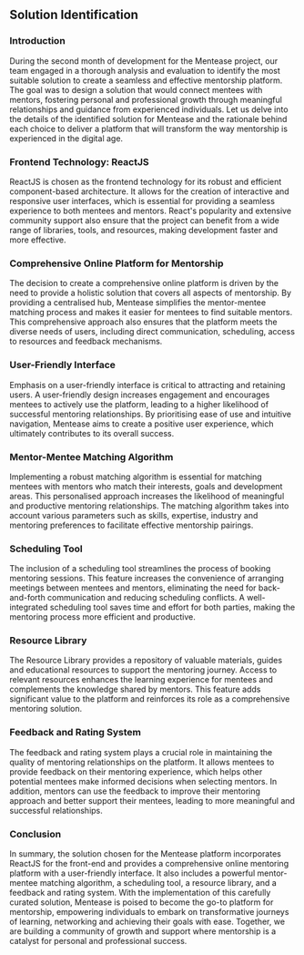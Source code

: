 ## Solution Identification

### Introduction
During the second month of development for the Mentease project, our team engaged in a thorough analysis and evaluation to identify the most suitable solution to create a seamless and effective mentorship platform. 
The goal was to design a solution that would connect mentees with mentors, fostering personal and professional growth through meaningful relationships and guidance from experienced individuals. 
Let us delve into the details of the identified solution for Mentease and the rationale behind each choice to deliver a platform that will transform the way mentorship is experienced in the digital age.

### Frontend Technology: ReactJS
ReactJS is chosen as the frontend technology for its robust and efficient component-based architecture. 
It allows for the creation of interactive and responsive user interfaces, which is essential for providing a seamless experience to both mentees and mentors. 
React's popularity and extensive community support also ensure that the project can benefit from a wide range of libraries, tools, and resources, making development faster and more effective.

### Comprehensive Online Platform for Mentorship
The decision to create a comprehensive online platform is driven by the need to provide a holistic solution that covers all aspects of mentorship. 
By providing a centralised hub, Mentease simplifies the mentor-mentee matching process and makes it easier for mentees to find suitable mentors. 
This comprehensive approach also ensures that the platform meets the diverse needs of users, including direct communication, scheduling, access to resources and feedback mechanisms.

### User-Friendly Interface
Emphasis on a user-friendly interface is critical to attracting and retaining users. 
A user-friendly design increases engagement and encourages mentees to actively use the platform, leading to a higher likelihood of successful mentoring relationships. 
By prioritising ease of use and intuitive navigation, Mentease aims to create a positive user experience, which ultimately contributes to its overall success.

### Mentor-Mentee Matching Algorithm
Implementing a robust matching algorithm is essential for matching mentees with mentors who match their interests, goals and development areas. 
This personalised approach increases the likelihood of meaningful and productive mentoring relationships. 
The matching algorithm takes into account various parameters such as skills, expertise, industry and mentoring preferences to facilitate effective mentorship pairings.

### Scheduling Tool
The inclusion of a scheduling tool streamlines the process of booking mentoring sessions. 
This feature increases the convenience of arranging meetings between mentees and mentors, eliminating the need for back-and-forth communication and reducing scheduling conflicts. 
A well-integrated scheduling tool saves time and effort for both parties, making the mentoring process more efficient and productive.

### Resource Library
The Resource Library provides a repository of valuable materials, guides and educational resources to support the mentoring journey. 
Access to relevant resources enhances the learning experience for mentees and complements the knowledge shared by mentors. 
This feature adds significant value to the platform and reinforces its role as a comprehensive mentoring solution.

### Feedback and Rating System
The feedback and rating system plays a crucial role in maintaining the quality of mentoring relationships on the platform. 
It allows mentees to provide feedback on their mentoring experience, which helps other potential mentees make informed decisions when selecting mentors. 
In addition, mentors can use the feedback to improve their mentoring approach and better support their mentees, leading to more meaningful and successful relationships.

### Conclusion
In summary, the solution chosen for the Mentease platform incorporates ReactJS for the front-end and provides a comprehensive online mentoring platform with a user-friendly interface. 
It also includes a powerful mentor-mentee matching algorithm, a scheduling tool, a resource library, and a feedback and rating system. 
With the implementation of this carefully curated solution, Mentease is poised to become the go-to platform for mentorship, empowering individuals to embark on transformative journeys of learning, networking and achieving their goals with ease. 
Together, we are building a community of growth and support where mentorship is a catalyst for personal and professional success.

